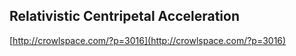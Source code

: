 ## Relativistic Centripetal Acceleration
  
  [http://crowlspace.com/?p=3016](http://crowlspace.com/?p=3016)